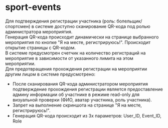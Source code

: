 # sport-events
Для подтверждения регистрации участника (роль: болельщик/спортсмен) в системе доступно сканирование QR-кода под ролью администратора мероприятия.  
Генерация QR-кода происходит динамически на странице выбранного мероприятия по кнопке "Я на месте, регистрируюсь!". Происходит открытие страницы с QR-кодом.  
В системе предусмотрен счетчик на количество регистраций на мероприятие в зависимости от указанного лимита на этом мероприятии.  
Для предотвращения прохождения регистрации на мероприятии другим лицом в системе предусмотрено:  
- После сканирования QR-кода администратором мероприятия подтверждение прохождения регистрации является предоставление админу информации об участнике в режиме read-only для визуальной проверки (ФИО, аватар участника, роль участника).   
- Запрет на выполнение скриншота на странице "Я на месте, регистрируюсь!".  
- Генерация QR-кода происходит из 3х параметров: User_ID, Event_ID, Role  
